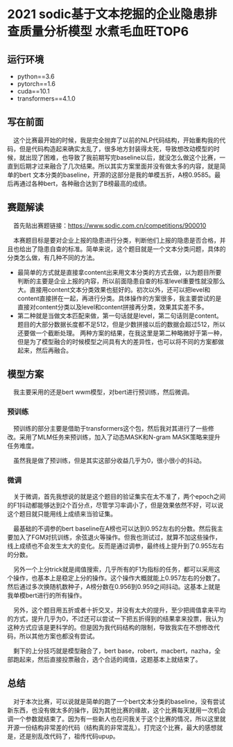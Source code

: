 # 2021 sodic基于文本挖掘的企业隐患排查质量分析模型 水煮毛血旺TOP6

## 运行环境
- python==3.6
- pytorch==1.6
- cuda==10.1
- transformers==4.1.0

## 写在前面
&#8195;这个比赛最开始的时候，我是完全抛弃了以前的NLP代码结构，开始重构我的代码，但是代码构造起来确实太乱了，很多地方封装得太死，导致想改动模型的时候，就出现了困难，也导致了我前期写完baseline以后，就没怎么做这个比赛，一直到后期才过来融合了几次结果。所以其实方案里面并没有做太多的内容，就是简单的bert 文本分类的baseline，开源的这部分是我的单模五折，A榜0.9585。最后再通过各种bert，各种融合达到了B榜最高的成绩。

## 赛题解读
&#8195;首先贴出赛题链接：https://www.sodic.com.cn/competitions/900010

&#8195;本赛题目标是要对企业上报的隐患进行分类，判断他们上报的隐患是否合格，并且也给出了隐患自查的标准。简单来说，这个题目就是一个文本分类问题，具体的分类怎么做，有几种不同的方法。
- 最简单的方式就是直接拿content出来用文本分类的方式去做，以为题目所要判断的主要是企业上报的内容，所以前面隐患自查的标准level重要性就没那么大。直接用content文本分类效果也挺好的。初次以外，还可以把level和content直接拼在一起，再进行分类。具体操作的方案很多，我主要尝试的是直接对content分类以及level和content拼接再分类，效果其实差不多。
- 第二种就是当做文本匹配来做，第一句话就是level，第二句话则是content。题目的大部分数据长度都不足512，但是少数拼接以后的数据会超过512，所以还要做一个截断处理。
两种方案的结果，在我这里是第二种略微好于第一种，但是为了模型融合的时候模型之间具有大的差异性，也可以将不同的方案都做起来，然后再融合。

## 模型方案
&#8195;我主要采用的还是bert wwm模型，对bert进行预训练，然后微调。
### 预训练
&#8195;预训练的部分主要是借助于transformers这个包，然后我对其进行了一些修改。采用了MLM任务来预训练，加入了动态MASK和N-gram MASK策略来提升任务难度。

&#8195;虽然我是做了预训练，但是其实这部分收益几乎为0，很小很小的抖动。

### 微调
&#8195;关于微调，首先我想说的就是这个题目的验证集实在太不准了，两个epoch之间的F1抖动都能够达到2个百分点，尽管学习率调小了，但是效果依然不好，可以说这个题目就只能用线上成绩来当验证集。

&#8195;最基础的不调参的bert baseline在A榜也可以达到0.952左右的分数。然后我主要加入了FGM对抗训练，余弦退火等操作。但我也测试过，就算不加这些操作，线上成绩也不会发生太大的变化。反而是通过调参，最终线上提升到了0.955左右的分数。

&#8195;另外一个上分trick就是阈值搜索，几乎所有的F1为指标的任务，都可以采用这个操作，也基本上是稳定上分的操作。这个操作大概就能上0.957左右的分数了。然后通过多次换随机数种子，A榜分数在0.956到0.959之间抖动。这基本上就是我单模bert进行的所有操作。

&#8195;另外，这个题目用五折或者十折交叉，并没有太大的提升，至少把阈值拿来平均的方式，提升几乎为0，不过还可以尝试一下把五折得到的结果拿来投票，我认为这种方式应该是更科学的。但是因为我代码结构的限制，导致我实在不想修改代码，所以其他方案也都没有尝试。

&#8195;剩下的上分技巧就是模型融合了，bert base，robert，macbert，nazha，全部跑起来，然后直接投票融合，选个合适的阈值，这题基本上就结束了。

## 总结
&#8195;对于本次比赛，可以说就是简单的跑了一个bert文本分类的baseline，没有尝试新东西，也没有做太多的操作，因为其他比赛的缘故，这个比赛每天就用一次机会调一个参数就结束了。因为有一些新人也在问我关于这个比赛的情况，所以这里就开源一份结构非常差的代码（结构真的非常混乱）。打完这个比赛，最大的感想就是，还是别乱改代码了，祖传代码upup。

